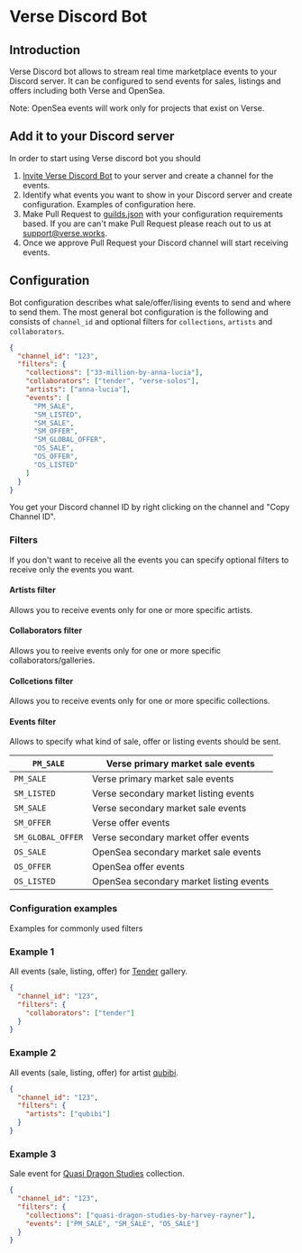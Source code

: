 # Verse Discord Bot

## Introduction

Verse Discord bot allows to stream real time marketplace events to your Discord server. It can be configured to send events for sales, listings and offers including both Verse and OpenSea.

Note: OpenSea events will work only for projects that exist on Verse.

## Add it to your Discord server

In order to start using Verse discord bot you should

1. [Invite Verse Discord Bot](https://discord.com/oauth2/authorize?client_id=1180153976331706408&permissions=2048&scope=bot) to your server and create a channel for the events.
2. Identify what events you want to show in your Discord server and create configuration. Examples of configuration here.
3. Make Pull Request to [guilds.json](./cmd/server/guilds.json) with your configuration requirements based. If you are can't make Pull Request please reach out to us at support@verse.works.
4. Once we approve Pull Request your Discord channel will start receiving events.

## Configuration

Bot configuration describes what sale/offer/lising events to send and where to send them. The most general bot configuration is the following and consists of `channel_id` and optional filters for `collections`, `artists` and `collaborators`.

```json
{
  "channel_id": "123",
  "filters": {
    "collections": ["33-million-by-anna-lucia"],
    "collaborators": ["tender", "verse-solos"],
    "artists": ["anna-lucia"],
    "events": [
      "PM_SALE",
      "SM_LISTED",
      "SM_SALE",
      "SM_OFFER",
      "SM_GLOBAL_OFFER",
      "OS_SALE",
      "OS_OFFER",
      "OS_LISTED"
    ]
  }
}
```

You get your Discord channel ID by right clicking on the channel and "Copy Channel ID".

### Filters

If you don't want to receive all the events you can specify optional filters to receive only the events you want.

#### Artists filter

Allows you to receive events only for one or more specific artists.

#### Collaborators filter

Allows you to reeive events only for one or more specific collaborators/galleries.

#### Collcetions filter

Allows you to receive events only for one or more specific collections.

#### Events filter

Allows to specify what kind of sale, offer or listing events should be sent.

| `PM_SALE`         | Verse primary market sale events        |
| ----------------- | --------------------------------------- |
| `PM_SALE`         | Verse primary market sale events        |
| `SM_LISTED`       | Verse secondary market listing events   |
| `SM_SALE`         | Verse secondary market sale events      |
| `SM_OFFER`        | Verse offer events                      |
| `SM_GLOBAL_OFFER` | Verse secondary market offer events     |
| `OS_SALE`         | OpenSea secondary market sale events    |
| `OS_OFFER `       | OpenSea offer events                    |
| `OS_LISTED`       | OpenSea secondary market listing events |

### Configuration examples

Examples for commonly used filters

### Example 1

All events (sale, listing, offer) for [Tender](https://verse.works/tender) gallery.

```json
{
  "channel_id": "123",
  "filters": {
    "collaborators": ["tender"]
  }
}
```

### Example 2

All events (sale, listing, offer) for artist [qubibi](https://verse.works/qubibi).

```json
{
  "channel_id": "123",
  "filters": {
    "artists": ["qubibi"]
  }
}
```

### Example 3

Sale event for [Quasi Dragon Studies](https://verse.works/series/quasi-dragon-studies-by-harvey-rayner) collection.

```json
{
  "channel_id": "123",
  "filters": {
    "collections": ["quasi-dragon-studies-by-harvey-rayner"],
    "events": ["PM_SALE", "SM_SALE", "OS_SALE"]
  }
}
```
